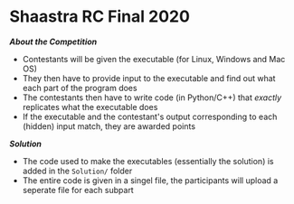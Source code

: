 # Shaastra RC Final 2020

***About the Competition***
+ Contestants will be given the executable (for Linux, Windows and Mac OS)
+ They then have to provide input to the executable and find out what each part of the program does
+ The contestants then have to write code (in Python/C++) that *exactly* replicates what the executable does
+ If the executable and the contestant's output corresponding to each (hidden) input match, they are awarded points

***Solution***
+ The code used to make the executables (essentially the solution) is added in the ```Solution/``` folder
+ The entire code is given in a singel file, the participants will upload a seperate file for each subpart
